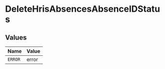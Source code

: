 # DeleteHrisAbsencesAbsenceIDStatus


## Values

| Name    | Value   |
| ------- | ------- |
| `ERROR` | error   |
